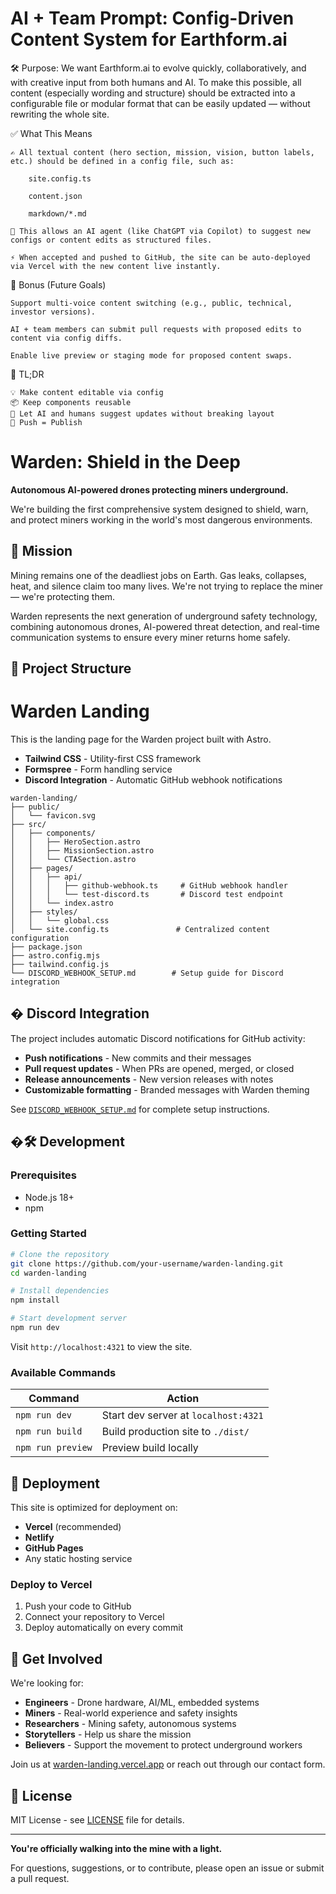 # AI + Team Prompt: Config-Driven Content System for Earthform.ai

🛠️ Purpose:
We want Earthform.ai to evolve quickly, collaboratively, and with creative input from both humans and AI. To make this possible, all content (especially wording and structure) should be extracted into a configurable file or modular format that can be easily updated — without rewriting the whole site.

✅ What This Means

    ✍️ All textual content (hero section, mission, vision, button labels, etc.) should be defined in a config file, such as:

        site.config.ts

        content.json

        markdown/*.md

    🧠 This allows an AI agent (like ChatGPT via Copilot) to suggest new configs or content edits as structured files.

    ⚡ When accepted and pushed to GitHub, the site can be auto-deployed via Vercel with the new content live instantly.

🧩 Bonus (Future Goals)

    Support multi-voice content switching (e.g., public, technical, investor versions).

    AI + team members can submit pull requests with proposed edits to content via config diffs.

    Enable live preview or staging mode for proposed content swaps.

🧬 TL;DR

    💡 Make content editable via config
    📦 Keep components reusable
    🤖 Let AI and humans suggest updates without breaking layout
    🚀 Push = Publish

# Warden: Shield in the Deep

**Autonomous AI-powered drones protecting miners underground.**

We're building the first comprehensive system designed to shield, warn, and protect miners working in the world's most dangerous environments.

## 🎯 Mission

Mining remains one of the deadliest jobs on Earth. Gas leaks, collapses, heat, and silence claim too many lives. We're not trying to replace the miner — we're protecting them.

Warden represents the next generation of underground safety technology, combining autonomous drones, AI-powered threat detection, and real-time communication systems to ensure every miner returns home safely.

## 🚀 Project Structure

# Warden Landing

This is the landing page for the Warden project built with Astro.

<!-- Test commit for Discord webhook integration -->
- **Tailwind CSS** - Utility-first CSS framework
- **Formspree** - Form handling service
- **Discord Integration** - Automatic GitHub webhook notifications

```text
warden-landing/
├── public/
│   └── favicon.svg
├── src/
│   ├── components/
│   │   ├── HeroSection.astro
│   │   ├── MissionSection.astro
│   │   └── CTASection.astro
│   ├── pages/
│   │   ├── api/
│   │   │   ├── github-webhook.ts     # GitHub webhook handler
│   │   │   └── test-discord.ts       # Discord test endpoint
│   │   └── index.astro
│   ├── styles/
│   │   └── global.css
│   └── site.config.ts               # Centralized content configuration
├── package.json
├── astro.config.mjs
├── tailwind.config.js
└── DISCORD_WEBHOOK_SETUP.md        # Setup guide for Discord integration
```

## � Discord Integration

The project includes automatic Discord notifications for GitHub activity:

- **Push notifications** - New commits and their messages
- **Pull request updates** - When PRs are opened, merged, or closed
- **Release announcements** - New version releases with notes
- **Customizable formatting** - Branded messages with Warden theming

See [`DISCORD_WEBHOOK_SETUP.md`](./DISCORD_WEBHOOK_SETUP.md) for complete setup instructions.

## �🛠️ Development

### Prerequisites
- Node.js 18+ 
- npm

### Getting Started

```bash
# Clone the repository
git clone https://github.com/your-username/warden-landing.git
cd warden-landing

# Install dependencies
npm install

# Start development server
npm run dev
```

Visit `http://localhost:4321` to view the site.

### Available Commands

| Command | Action |
|---------|--------|
| `npm run dev` | Start dev server at `localhost:4321` |
| `npm run build` | Build production site to `./dist/` |
| `npm run preview` | Preview build locally |

## 🚀 Deployment

This site is optimized for deployment on:
- **Vercel** (recommended)
- **Netlify**
- **GitHub Pages**
- Any static hosting service

### Deploy to Vercel

1. Push your code to GitHub
2. Connect your repository to Vercel
3. Deploy automatically on every commit

## 🤝 Get Involved

We're looking for:
- **Engineers** - Drone hardware, AI/ML, embedded systems
- **Miners** - Real-world experience and safety insights  
- **Researchers** - Mining safety, autonomous systems
- **Storytellers** - Help us share the mission
- **Believers** - Support the movement to protect underground workers

Join us at [warden-landing.vercel.app](https://warden-landing.vercel.app) or reach out through our contact form.

## 📄 License

MIT License - see [LICENSE](LICENSE) file for details.

---

**You're officially walking into the mine with a light.**

For questions, suggestions, or to contribute, please open an issue or submit a pull request.
